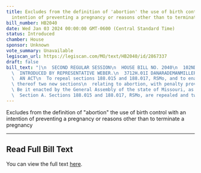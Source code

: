 ```yaml
---
title: Excludes from the definition of 'abortion' the use of birth control with an
  intention of preventing a pregnancy or reasons other than to terminate a pregnancy
bill_number: HB2040
date: Wed Jan 03 2024 00:00:00 GMT-0600 (Central Standard Time)
status: Introduced
chamber: House
sponsor: Unknown
vote_summary: Unavailable
legiscan_url: https://legiscan.com/MO/text/HB2040/id/2867337
draft: false
bill_text: "|\n  SECOND REGULAR SESSION\n  HOUSE BILL NO. 2040\n  102ND GENERAL ASSEMBLY\n\
  \  INTRODUCED BY REPRESENTATIVE WEBER.\n  3712H.01I DANARADEMANMILLER,ChiefClerk\n\
  \  AN ACT\n  To repeal sections 188.015 and 188.017, RSMo, and to enact in lieu\
  \ thereof two new sections\n  relating to abortion, with penalty provisions.\n \
  \ Be it enacted by the General Assembly of the state of Missouri, as follows:\n\
  \  Section A. Sections 188.015 and 188.017, RSMo, are repealed and two new sections"
---
```

Excludes from the definition of "abortion" the use of birth control with an intention of preventing a pregnancy or reasons other than to terminate a pregnancy

---

## Read Full Bill Text

You can view the full text [here](https://legiscan.com/MO/text/HB2040/id/2867337).
